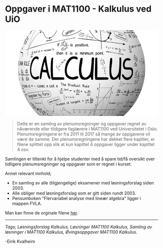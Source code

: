 # Oppgaver i MAT1100 - Kalkulus ved UiO
![](calculus2.jpg)
>Dette er en samling av plenumsregninger og oppgaver regnet av nåværende eller tildigere faglærere i MAT1100 ved Universitetet i Oslo. Plenumsregningene er fra 2011 til 2017 så mange av oppgavene vil være de samme. Der plenumsregningene har dekket flere kapitler, er filene splittet opp slik at kun kapittel 4 oppgaver ligger under kapittel 4 osv.

 Samlingen er tiltenkt for å hjelpe studenter med å spare tid/få oversikt over tidligere plenumsregninger og oppgaver som er regnet i kurset.

 Annet relevant innhold;
 - En samling av alle (tilgjengelige) eksamener med løsningsforslag siden 2003.
 - Alle obliger med løsningsforslag som er gitt siden rundt 2003.
 - Pensumboken "Flervariabel analyse med lineær algebra" ligger i mappen FVLA.

Man kan finne de orginale filene [her](http://www.uio.no/studier/emner/matnat/math/MAT1100/).
 ___

 *Tags; Løsningsforslag Kalkulus, Løsninger MAT1100 Kalkulus, Samling av løsninger i MAT1100 Kalkulus, Øvingsoppgaver MAT1100 Kalkulus.*

 -Eirik Kvalheim

